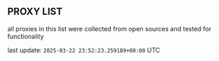 ## PROXY LIST

all proxies in this list were collected from open sources and tested for functionality

last update: `2025-03-22 23:52:23.259189+00:00` UTC